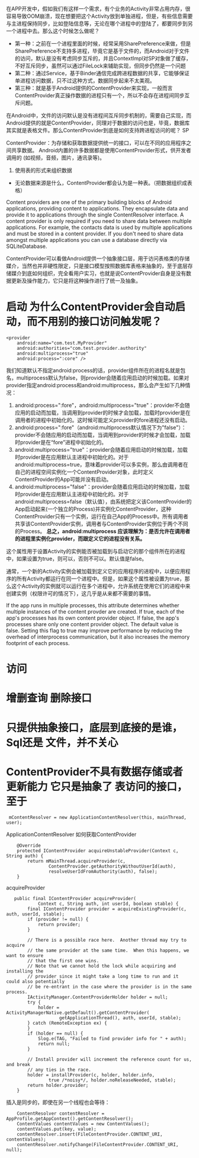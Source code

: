 

在APP开发中，假如我们有这样一个需求，有个业务的Activity非常占用内存，很容易导致OOM崩溃，现在想要把这个Activity放到单独进程，但是，有些信息需要与主进程保持同步，比如登陆信息等，无论在哪个进程中的登陆了，都要同步到另一个进程中去。那么这个时候怎么做呢？

* 第一种：之前在一个进程里面的时候，经常采用SharePreference来做，但是SharePreference不支持多进程，毕竟它是基于文件的，而Android对于文件的访问，默认是没有考虑同步互斥的，并且ContextImpl对SP对象做了缓存，不好互斥同步，虽然可以通过FileLock来辅助实现，但同步仍然是一个问题
* 第二种：通过Service，基于Binder通信完成跨进程数据的共享，它能够保证单进程访问数据，只不过这种方式，数据同步起来不太美观。
* 第三种：就是基于Android提供的ContentProvider来实现，一般而言ContentProvider真正操作数据的进程只有一个，所以不会存在进程间同步互斥问题。



在Android中，文件的访问默认是没有进程间互斥同步机制的，需要自己实现，而Android提供的就是ContentProvider，同理对于数据的访问也是，毕竟，数据库其实就是表格文件。那么ContentProvider到底是如何支持跨进程访问的呢？ SP

ContentProvider：为存储和获取数据提供统一的接口，可以在不同的应用程序之间共享数据。 
Android内置的许多数据都是使用ContentProvider形式，供开发者调用的 (如视频，音频，图片，通讯录等)。 
1. 使用表的形式来组织数据 
- 无论数据来源是什么，ContentProvider都会认为是一种表。（把数据组织成表格） 

Content providers are one of the primary building blocks of Android applications, providing content to applications. They encapsulate data and provide it to applications through the single ContentResolver interface. A content provider is only required if you need to share data between multiple applications. For example, the contacts data is used by multiple applications and must be stored in a content provider. If you don't need to share data amongst multiple applications you can use a database directly via SQLiteDatabase.

ContentProvider可以看做Android提供一个抽象接口层，用于访问表格类的存储媒介，当然也并非硬性限定，只是接口模型按照数据库表格来抽象的，至于底层存储媒介到底如何组织，完全看用户实习，也就是说ContentProvider自身是没有数据更新及操作能力，它只是将这种操作进行了统一及抽象。


# 启动 为什么ContentProvider会自动启动，而不用别的接口访问触发呢？

	
	<provider  
	    android:name="com.test.MyProvider"  
	    android:authorities="com.test.provider.authority"  
	    android:multiprocess="true"  
	    android:process=":core" /> 
	     
我们知道默认不指定android:process的话，provider组件所在的进程名就是包名，multiprocess默认为false，则provider会随着应用启动的时候加载。如果对provider指定android:process和android:multiprocess，那么会产生如下几种情况：

1. android:process=":fore"，android:multiprocess="true"：provider不会随应用的启动而加载，当调用到provider的时候才会加载，加载时provider是在调用者的进程中初始化的。这时候可能定义provider的fore进程还没有启动。
2. android:process=":fore"（android:multiprocess默认情况下为"false"）：provider不会随应用的启动而加载，当调用到provider的时候才会加载，加载时provider是在“fore”进程中初始化的。
3. android:multiprocess="true"：provider会随着应用启动的时候加载，加载时provider是在应用默认主进程中初始化的。对于android:multiprocess=true，意味着provider可以多实例，那么由调用者在自己的进程空间实例化一个ContentProvider对象，此时定义ContentProvider的App可能并没有启动。
4. android:multiprocess="false"：provider会随着应用启动的时候加载，加载时provider是在应用默认主进程中初始化的。对于android:multiprocess=false（默认值），由系统把定义该ContentProvider的App启动起来(一个独立的Process)并实例化ContentProvider，这种ContentProvider只有一个实例，运行在自己App的Process中。所有调用者共享该ContentProvider实例，调用者与ContentProvider实例位于两个不同的Process。
**总之，android:multiprocess 应该理解为：是否允许在调用者的进程里实例化provider，而跟定义它的进程没有关系。**



这个属性用于设置Activity的实例能否被加载到与启动它的那个组件所在的进程中，如果设置为true，则可以，否则不可以。默认值是false。

通常，一个新的Activity实例会被加载到定义它的应用程序的进程中，以便应用程序的所有Activity都运行在同一个进程中。但是，如果这个属性被设置为true，那么这个Activity的实例就可以运行在多个进程中，允许系统在使用它们的进程中来创建实例（权限许可的情况下），这几乎是从来都不需要的事情。


If the app runs in multiple processes, this attribute determines whether multiple instances of the content provder are created. If true, each of the app's processes has its own content provider object. If false, the app's processes share only one content provider object. The default value is false.
Setting this flag to true may improve performance by reducing the overhead of interprocess communication, but it also increases the memory footprint of each process.


# 访问
# 增删查询 删除接口
# 只提供抽象接口，底层到底接的是谁，Sql还是 文件，并不关心
# ContentProvider不具有数据存储或者更新能力 它只是抽象了 表访问的接口，至于



     mContentResolver = new ApplicationContentResolver(this, mainThread, user);


ApplicationContentResolver 如何获取ContentProvider

        @Override
        protected IContentProvider acquireUnstableProvider(Context c, String auth) {
            return mMainThread.acquireProvider(c,
                    ContentProvider.getAuthorityWithoutUserId(auth),
                    resolveUserIdFromAuthority(auth), false);
        }

acquireProvider
	
	   public final IContentProvider acquireProvider(
	            Context c, String auth, int userId, boolean stable) {
	        final IContentProvider provider = acquireExistingProvider(c, auth, userId, stable);
	        if (provider != null) {
	            return provider;
	        }
	
	        // There is a possible race here.  Another thread may try to acquire
	        // the same provider at the same time.  When this happens, we want to ensure
	        // that the first one wins.
	        // Note that we cannot hold the lock while acquiring and installing the
	        // provider since it might take a long time to run and it could also potentially
	        // be re-entrant in the case where the provider is in the same process.
	        IActivityManager.ContentProviderHolder holder = null;
	        try {
	            holder = ActivityManagerNative.getDefault().getContentProvider(
	                    getApplicationThread(), auth, userId, stable);
	        } catch (RemoteException ex) {
	        }
	        if (holder == null) {
	            Slog.e(TAG, "Failed to find provider info for " + auth);
	            return null;
	        }
	
	        // Install provider will increment the reference count for us, and break
	        // any ties in the race.
	        holder = installProvider(c, holder, holder.info,
	                true /*noisy*/, holder.noReleaseNeeded, stable);
	        return holder.provider;
	    }



插入是同步的，即使在另一个线程也会等待：

        ContentResolver contentResolver = AppProfile.getAppContext().getContentResolver();
        ContentValues contentValues = new ContentValues();
        contentValues.put(key, value);
        contentResolver.insert(FileContentProvider.CONTENT_URI, contentValues);
        contentResolver.notifyChange(FileContentProvider.CONTENT_URI, null);
